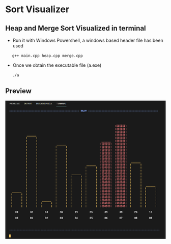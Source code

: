 # Sort Visualizer

## Heap and Merge Sort Visualized in terminal

- Run it with Windows Powershell, a windows based header file has been used

```
   g++ main.cpp heap.cpp merge.cpp
```

- Once we obtain the executable file (a.exe)

```sh
   ./a
```

## Preview

![Screenshot](./static/ss.png)
